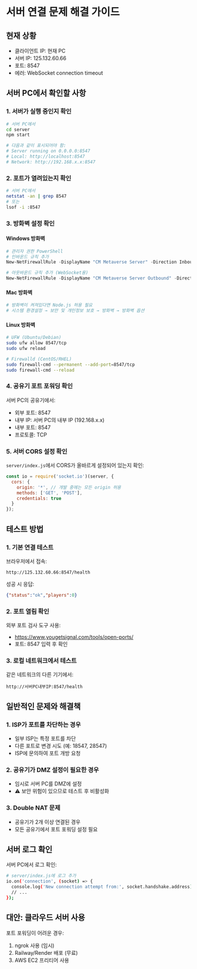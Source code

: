 # 서버 연결 문제 해결 가이드

## 현재 상황
- 클라이언트 IP: 현재 PC
- 서버 IP: 125.132.60.66
- 포트: 8547
- 에러: WebSocket connection timeout

## 서버 PC에서 확인할 사항

### 1. 서버가 실행 중인지 확인
```bash
# 서버 PC에서
cd server
npm start

# 다음과 같이 표시되어야 함:
# Server running on 0.0.0.0:8547
# Local: http://localhost:8547
# Network: http://192.168.x.x:8547
```

### 2. 포트가 열려있는지 확인
```bash
# 서버 PC에서
netstat -an | grep 8547
# 또는
lsof -i :8547
```

### 3. 방화벽 설정 확인

#### Windows 방화벽
```powershell
# 관리자 권한 PowerShell
# 인바운드 규칙 추가
New-NetFirewallRule -DisplayName "CM Metaverse Server" -Direction Inbound -Protocol TCP -LocalPort 8547 -Action Allow

# 아웃바운드 규칙 추가 (WebSocket용)
New-NetFirewallRule -DisplayName "CM Metaverse Server Outbound" -Direction Outbound -Protocol TCP -LocalPort 8547 -Action Allow
```

#### Mac 방화벽
```bash
# 방화벽이 켜져있다면 Node.js 허용 필요
# 시스템 환경설정 → 보안 및 개인정보 보호 → 방화벽 → 방화벽 옵션
```

#### Linux 방화벽
```bash
# UFW (Ubuntu/Debian)
sudo ufw allow 8547/tcp
sudo ufw reload

# Firewalld (CentOS/RHEL)
sudo firewall-cmd --permanent --add-port=8547/tcp
sudo firewall-cmd --reload
```

### 4. 공유기 포트 포워딩 확인
서버 PC의 공유기에서:
- 외부 포트: 8547
- 내부 IP: 서버 PC의 내부 IP (192.168.x.x)
- 내부 포트: 8547
- 프로토콜: TCP

### 5. 서버 CORS 설정 확인
`server/index.js`에서 CORS가 올바르게 설정되어 있는지 확인:
```javascript
const io = require('socket.io')(server, {
  cors: {
    origin: '*', // 개발 중에는 모든 origin 허용
    methods: ['GET', 'POST'],
    credentials: true
  }
});
```

## 테스트 방법

### 1. 기본 연결 테스트
브라우저에서 접속:
```
http://125.132.60.66:8547/health
```

성공 시 응답:
```json
{"status":"ok","players":0}
```

### 2. 포트 열림 확인
외부 포트 검사 도구 사용:
- https://www.yougetsignal.com/tools/open-ports/
- 포트: 8547 입력 후 확인

### 3. 로컬 네트워크에서 테스트
같은 네트워크의 다른 기기에서:
```
http://서버PC내부IP:8547/health
```

## 일반적인 문제와 해결책

### 1. ISP가 포트를 차단하는 경우
- 일부 ISP는 특정 포트를 차단
- 다른 포트로 변경 시도 (예: 18547, 28547)
- ISP에 문의하여 포트 개방 요청

### 2. 공유기가 DMZ 설정이 필요한 경우
- 임시로 서버 PC를 DMZ에 설정
- ⚠️ 보안 위험이 있으므로 테스트 후 비활성화

### 3. Double NAT 문제
- 공유기가 2개 이상 연결된 경우
- 모든 공유기에서 포트 포워딩 설정 필요

## 서버 로그 확인
서버 PC에서 로그 확인:
```bash
# server/index.js에 로그 추가
io.on('connection', (socket) => {
  console.log('New connection attempt from:', socket.handshake.address);
  // ...
});
```

## 대안: 클라우드 서버 사용
포트 포워딩이 어려운 경우:
1. ngrok 사용 (임시)
2. Railway/Render 배포 (무료)
3. AWS EC2 프리티어 사용
